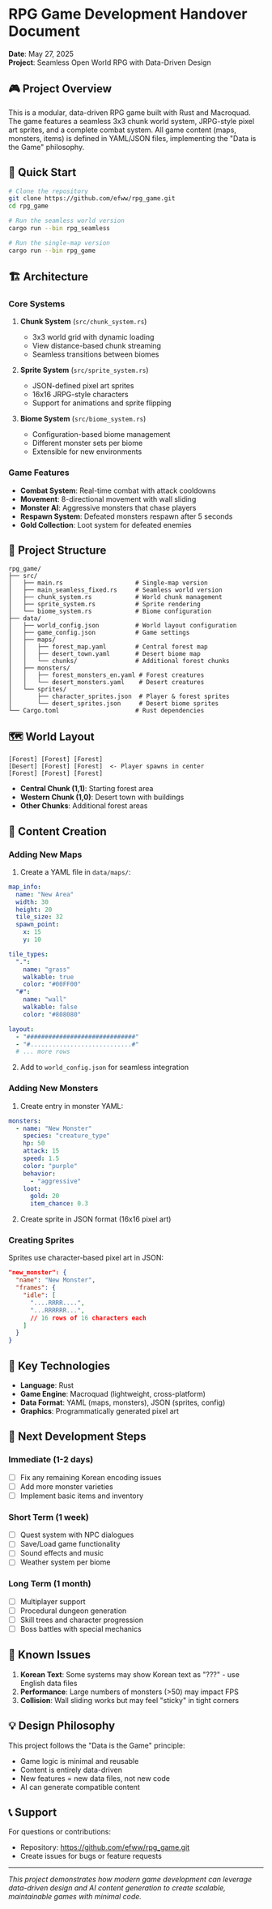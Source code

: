 # RPG Game Development Handover Document
**Date**: May 27, 2025  
**Project**: Seamless Open World RPG with Data-Driven Design

## 🎮 Project Overview

This is a modular, data-driven RPG game built with Rust and Macroquad. The game features a seamless 3x3 chunk world system, JRPG-style pixel art sprites, and a complete combat system. All game content (maps, monsters, items) is defined in YAML/JSON files, implementing the "Data is the Game" philosophy.

## 🚀 Quick Start

```bash
# Clone the repository
git clone https://github.com/efww/rpg_game.git
cd rpg_game

# Run the seamless world version
cargo run --bin rpg_seamless

# Run the single-map version
cargo run --bin rpg_game
```

## 🏗️ Architecture

### Core Systems

1. **Chunk System** (`src/chunk_system.rs`)
   - 3x3 world grid with dynamic loading
   - View distance-based chunk streaming
   - Seamless transitions between biomes

2. **Sprite System** (`src/sprite_system.rs`)
   - JSON-defined pixel art sprites
   - 16x16 JRPG-style characters
   - Support for animations and sprite flipping

3. **Biome System** (`src/biome_system.rs`)
   - Configuration-based biome management
   - Different monster sets per biome
   - Extensible for new environments

### Game Features

- **Combat System**: Real-time combat with attack cooldowns
- **Movement**: 8-directional movement with wall sliding
- **Monster AI**: Aggressive monsters that chase players
- **Respawn System**: Defeated monsters respawn after 5 seconds
- **Gold Collection**: Loot system for defeated enemies

## 📁 Project Structure

```
rpg_game/
├── src/
│   ├── main.rs                    # Single-map version
│   ├── main_seamless_fixed.rs     # Seamless world version
│   ├── chunk_system.rs            # World chunk management
│   ├── sprite_system.rs           # Sprite rendering
│   └── biome_system.rs            # Biome configuration
├── data/
│   ├── world_config.json          # World layout configuration
│   ├── game_config.json           # Game settings
│   ├── maps/
│   │   ├── forest_map.yaml        # Central forest map
│   │   ├── desert_town.yaml       # Desert biome map
│   │   └── chunks/                # Additional forest chunks
│   ├── monsters/
│   │   ├── forest_monsters_en.yaml # Forest creatures
│   │   └── desert_monsters.yaml    # Desert creatures
│   └── sprites/
│       ├── character_sprites.json  # Player & forest sprites
│       └── desert_sprites.json     # Desert biome sprites
└── Cargo.toml                     # Rust dependencies
```

## 🗺️ World Layout

```
[Forest] [Forest] [Forest]
[Desert] [Forest] [Forest]  <- Player spawns in center
[Forest] [Forest] [Forest]
```

- **Central Chunk (1,1)**: Starting forest area
- **Western Chunk (1,0)**: Desert town with buildings
- **Other Chunks**: Additional forest areas

## 🎨 Content Creation

### Adding New Maps

1. Create a YAML file in `data/maps/`:
```yaml
map_info:
  name: "New Area"
  width: 30
  height: 20
  tile_size: 32
  spawn_point:
    x: 15
    y: 10

tile_types:
  ".": 
    name: "grass"
    walkable: true
    color: "#00FF00"
  "#":
    name: "wall"
    walkable: false
    color: "#808080"

layout:
  - "##############################"
  - "#............................#"
  # ... more rows
```

2. Add to `world_config.json` for seamless integration

### Adding New Monsters

1. Create entry in monster YAML:
```yaml
monsters:
  - name: "New Monster"
    species: "creature_type"
    hp: 50
    attack: 15
    speed: 1.5
    color: "purple"
    behavior:
      - "aggressive"
    loot:
      gold: 20
      item_chance: 0.3
```

2. Create sprite in JSON format (16x16 pixel art)

### Creating Sprites

Sprites use character-based pixel art in JSON:
```json
"new_monster": {
  "name": "New Monster",
  "frames": {
    "idle": [
      "....RRRR....",
      "...RRRRRR...",
      // 16 rows of 16 characters each
    ]
  }
}
```

## 🔧 Key Technologies

- **Language**: Rust
- **Game Engine**: Macroquad (lightweight, cross-platform)
- **Data Format**: YAML (maps, monsters), JSON (sprites, config)
- **Graphics**: Programmatically generated pixel art

## 🎯 Next Development Steps

### Immediate (1-2 days)
- [ ] Fix any remaining Korean encoding issues
- [ ] Add more monster varieties
- [ ] Implement basic items and inventory

### Short Term (1 week)
- [ ] Quest system with NPC dialogues
- [ ] Save/Load game functionality
- [ ] Sound effects and music
- [ ] Weather system per biome

### Long Term (1 month)
- [ ] Multiplayer support
- [ ] Procedural dungeon generation
- [ ] Skill trees and character progression
- [ ] Boss battles with special mechanics

## 🐛 Known Issues

1. **Korean Text**: Some systems may show Korean text as "???" - use English data files
2. **Performance**: Large numbers of monsters (>50) may impact FPS
3. **Collision**: Wall sliding works but may feel "sticky" in tight corners

## 💡 Design Philosophy

This project follows the "Data is the Game" principle:
- Game logic is minimal and reusable
- Content is entirely data-driven
- New features = new data files, not new code
- AI can generate compatible content

## 📞 Support

For questions or contributions:
- Repository: https://github.com/efww/rpg_game.git
- Create issues for bugs or feature requests

---

*This project demonstrates how modern game development can leverage data-driven design and AI content generation to create scalable, maintainable games with minimal code.*